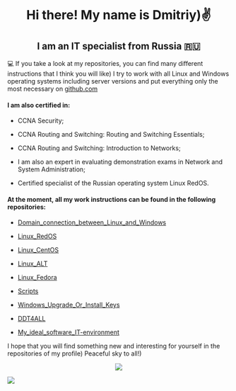 <h1 align="center"> Hi there! My name is Dmitriy)✌️
<h2 align="center"> I am an IT specialist from Russia 🇷🇺</h2>

💻 If you take a look at my repositories, you can find many different instructions that I think you will like) I try to work with all Linux and Windows operating systems including server versions and put everything only the most necessary on [github.com](https://github.com/)
  
<h4> I am also certified in:</h4>
  
 - CCNA Security;
  
 - CCNA Routing and Switching: Routing and Switching Essentials;

 - CCNA Routing and Switching: Introduction to Networks;
  
 - I am also an expert in evaluating demonstration exams in Network and System Administration;
  
 - Certified specialist of the Russian operating system Linux RedOS.

<h4> At the moment, all my work instructions can be found in the following repositories:</h4>
  
- [Domain_connection_between_Linux_and_Windows](https://github.com/dimoroz772/Domain_connection_between_Linux_and_Windows)
  
- [Linux_RedOS](https://github.com/dimoroz772/Linux_RedOS)
  
- [Linux_CentOS](https://github.com/dimoroz772/Linux_CentOS)
  
- [Linux_ALT](https://github.com/dimoroz772/Linux_ALT)
  
- [Linux_Fedora](https://github.com/dimoroz772/Linux_Fedora)
  
- [Scripts](https://github.com/dimoroz772/Scripts)
  
- [Windows_Upgrade_Or_Install_Keys](https://github.com/dimoroz772/Windows_Upgrade_Or_Install_Keys/blob/main/README.md)
  
- [DDT4ALL](https://github.com/dimoroz772/DDT4ALL)

- [My_ideal_software_IT-environment](https://github.com/dimoroz772/My_ideal_software_IT-environment)
  
I hope that you will find something new and interesting for yourself in the repositories of my profile) Peaceful sky to all!)
  
<p align="center">
<a href="https://git.io/streak-stats"><img src="https://streak-stats.demolab.com?user=dimoroz772&theme=dark"/></a>
</p>

![](https://komarev.com/ghpvc/?username=dimoroz772)

